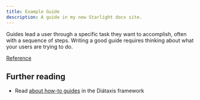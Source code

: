 ```yaml
---
title: Example Guide
description: A guide in my new Starlight docs site.
---
```


Guides lead a user through a specific task they want to accomplish, often with a sequence of steps.
Writing a good guide requires thinking about what your users are trying to do.

[Reference](/reference/example)

## Further reading

- Read [about how-to guides](https://diataxis.fr/how-to-guides/) in the Diátaxis framework
